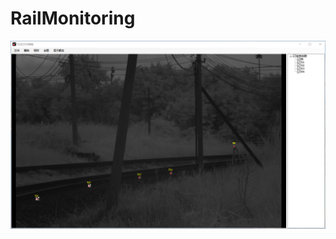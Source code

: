 # RailMonitoring


![LadkrabangRail](https://github.com/phisan-chula/RailMonitoring/blob/main/VDM%20data/Site%20image.png)
